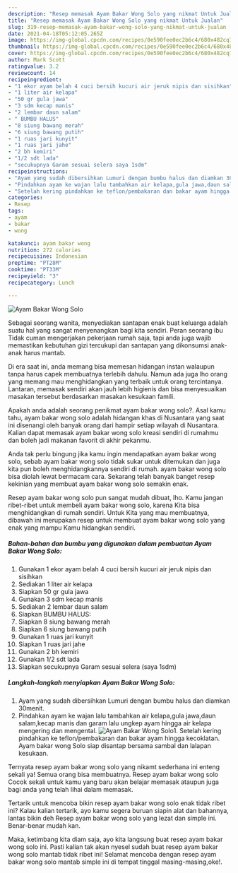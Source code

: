 ```yaml
---
description: "Resep memasak Ayam Bakar Wong Solo yang nikmat Untuk Jualan"
title: "Resep memasak Ayam Bakar Wong Solo yang nikmat Untuk Jualan"
slug: 319-resep-memasak-ayam-bakar-wong-solo-yang-nikmat-untuk-jualan
date: 2021-04-18T05:12:05.265Z
image: https://img-global.cpcdn.com/recipes/0e590fee0ec2b6c4/680x482cq70/ayam-bakar-wong-solo-foto-resep-utama.jpg
thumbnail: https://img-global.cpcdn.com/recipes/0e590fee0ec2b6c4/680x482cq70/ayam-bakar-wong-solo-foto-resep-utama.jpg
cover: https://img-global.cpcdn.com/recipes/0e590fee0ec2b6c4/680x482cq70/ayam-bakar-wong-solo-foto-resep-utama.jpg
author: Mark Scott
ratingvalue: 3.2
reviewcount: 14
recipeingredient:
- "1 ekor ayam belah 4 cuci bersih kucuri air jeruk nipis dan sisihkan"
- "1 liter air kelapa"
- "50 gr gula jawa"
- "3 sdm kecap manis"
- "2 lembar daun salam"
- " BUMBU HALUS"
- "8 siung bawang merah"
- "6 siung bawang putih"
- "1 ruas jari kunyit"
- "1 ruas jari jahe"
- "2 bh kemiri"
- "1/2 sdt lada"
- "secukupnya Garam sesuai selera saya 1sdm"
recipeinstructions:
- "Ayam yang sudah dibersihkan Lumuri dengan bumbu halus dan diamkan 30menit."
- "Pindahkan ayam ke wajan lalu tambahkan air kelapa,gula jawa,daun salam,kecap manis dan garam lalu ungkep ayam hingga air kelapa mengering dan mengental."
- "Setelah kering pindahkan ke teflon/pembakaran dan bakar ayam hingga kecoklatan. Ayam bakar wong Solo siap disantap bersama sambal dan lalapan kesukaan."
categories:
- Resep
tags:
- ayam
- bakar
- wong

katakunci: ayam bakar wong 
nutrition: 272 calories
recipecuisine: Indonesian
preptime: "PT28M"
cooktime: "PT33M"
recipeyield: "3"
recipecategory: Lunch

---
```



![Ayam Bakar Wong Solo](https://img-global.cpcdn.com/recipes/0e590fee0ec2b6c4/680x482cq70/ayam-bakar-wong-solo-foto-resep-utama.jpg)

Sebagai seorang wanita, menyediakan santapan enak buat keluarga adalah suatu hal yang sangat menyenangkan bagi kita sendiri. Peran seorang ibu Tidak cuman mengerjakan pekerjaan rumah saja, tapi anda juga wajib memastikan kebutuhan gizi tercukupi dan santapan yang dikonsumsi anak-anak harus mantab.

Di era  saat ini, anda memang bisa memesan hidangan instan walaupun tanpa harus capek membuatnya terlebih dahulu. Namun ada juga lho orang yang memang mau menghidangkan yang terbaik untuk orang tercintanya. Lantaran, memasak sendiri akan jauh lebih higienis dan bisa menyesuaikan masakan tersebut berdasarkan masakan kesukaan famili. 



Apakah anda adalah seorang penikmat ayam bakar wong solo?. Asal kamu tahu, ayam bakar wong solo adalah hidangan khas di Nusantara yang saat ini disenangi oleh banyak orang dari hampir setiap wilayah di Nusantara. Kalian dapat memasak ayam bakar wong solo kreasi sendiri di rumahmu dan boleh jadi makanan favorit di akhir pekanmu.

Anda tak perlu bingung jika kamu ingin mendapatkan ayam bakar wong solo, sebab ayam bakar wong solo tidak sukar untuk ditemukan dan juga kita pun boleh menghidangkannya sendiri di rumah. ayam bakar wong solo bisa diolah lewat bermacam cara. Sekarang telah banyak banget resep kekinian yang membuat ayam bakar wong solo semakin enak.

Resep ayam bakar wong solo pun sangat mudah dibuat, lho. Kamu jangan ribet-ribet untuk membeli ayam bakar wong solo, karena Kita bisa menghidangkan di rumah sendiri. Untuk Kita yang mau membuatnya, dibawah ini merupakan resep untuk membuat ayam bakar wong solo yang enak yang mampu Kamu hidangkan sendiri.

<!--inarticleads1-->

##### Bahan-bahan dan bumbu yang digunakan dalam pembuatan Ayam Bakar Wong Solo:

1. Gunakan 1 ekor ayam belah 4 cuci bersih kucuri air jeruk nipis dan sisihkan
1. Sediakan 1 liter air kelapa
1. Siapkan 50 gr gula jawa
1. Gunakan 3 sdm kecap manis
1. Sediakan 2 lembar daun salam
1. Siapkan  BUMBU HALUS:
1. Siapkan 8 siung bawang merah
1. Siapkan 6 siung bawang putih
1. Gunakan 1 ruas jari kunyit
1. Siapkan 1 ruas jari jahe
1. Gunakan 2 bh kemiri
1. Gunakan 1/2 sdt lada
1. Siapkan secukupnya Garam sesuai selera (saya 1sdm)




<!--inarticleads2-->

##### Langkah-langkah menyiapkan Ayam Bakar Wong Solo:

1. Ayam yang sudah dibersihkan Lumuri dengan bumbu halus dan diamkan 30menit.
1. Pindahkan ayam ke wajan lalu tambahkan air kelapa,gula jawa,daun salam,kecap manis dan garam lalu ungkep ayam hingga air kelapa mengering dan mengental.
<img src="//assets-global.cpcdn.com/assets/icons/button_play-2c75c40dde080a61004c1f40b05d8f140eaff45d7e9e6481dc71c63d2e7c4909.png" alt="Ayam Bakar Wong Solo">1. Setelah kering pindahkan ke teflon/pembakaran dan bakar ayam hingga kecoklatan. Ayam bakar wong Solo siap disantap bersama sambal dan lalapan kesukaan.




Ternyata resep ayam bakar wong solo yang nikamt sederhana ini enteng sekali ya! Semua orang bisa membuatnya. Resep ayam bakar wong solo Cocok sekali untuk kamu yang baru akan belajar memasak ataupun juga bagi anda yang telah lihai dalam memasak.

Tertarik untuk mencoba bikin resep ayam bakar wong solo enak tidak ribet ini? Kalau kalian tertarik, ayo kamu segera buruan siapin alat dan bahannya, lantas bikin deh Resep ayam bakar wong solo yang lezat dan simple ini. Benar-benar mudah kan. 

Maka, ketimbang kita diam saja, ayo kita langsung buat resep ayam bakar wong solo ini. Pasti kalian tak akan nyesel sudah buat resep ayam bakar wong solo mantab tidak ribet ini! Selamat mencoba dengan resep ayam bakar wong solo mantab simple ini di tempat tinggal masing-masing,oke!.

